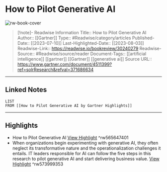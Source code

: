 # How to Pilot Generative AI

![rw-book-cover](https://readwise-assets.s3.amazonaws.com/media/uploaded_book_covers/profile_174804/gartner-tile_uLKIyYa.jpg)
<br>
>[!note]- Readwise Information
>Title:: How to Pilot Generative AI
>Author:: [[Gartner]]
>Type:: #Readwise/category/articles
>Published-Date:: [[2023-07-10]]
>Last-Highlighted-Date:: [[2023-08-03]]
>Readwise-Link:: https://readwise.io/bookreview/30240279
>Readwise-Source:: #Readwise/source/reader
>Document-Tags:: [[artificial intelligence]] [[gartner]] [[Gartner]] [[generative ai]] 
>Source URL:: https://www.gartner.com/document/4511399?ref=solrResearch&refval=371686634
--- 

## Linked Notes
```dataview
LIST
FROM [[How to Pilot Generative AI by Gartner Highlights]]
```

---

## Highlights
- How to Pilot Generative AI [View Highlight](https://readwise.io/open/565647401) ^rw565647401
- When organizations begin experimenting with generative AI, they often neglect its transformative nature and the operationalization challenges it entails. IT leaders responsible for AI can follow the five steps in this research to pilot generative AI and start delivering business value. [View Highlight](https://readwise.io/open/573999353) ^rw573999353
